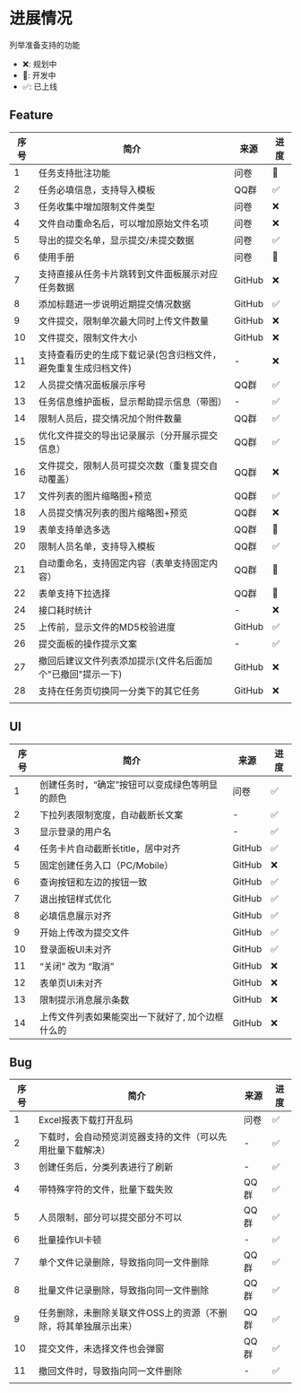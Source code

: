 # 进展情况

列举准备支持的功能
* ❌: 规划中
* 🧱: 开发中 
* ✅: 已上线
## Feature
| 序号 | 简介                                                           | 来源   | 进度 |
| ---- | -------------------------------------------------------------- | ------ | ---- |
| 1    | 任务支持批注功能                                               | 问卷   | 🧱    |
| 2    | 任务必填信息，支持导入模板                                     | QQ群   | ✅    |
| 3    | 任务收集中增加限制文件类型                                     | 问卷   | ❌    |
| 4    | 文件自动重命名后，可以增加原始文件名项                         | 问卷   | ❌    |
| 5    | 导出的提交名单，显示提交/未提交数据                            | 问卷   | ✅    |
| 6    | 使用手册                                                       | 问卷   | 🧱    |
| 7    | 支持直接从任务卡片跳转到文件面板展示对应任务数据               | GitHub | ❌    |
| 8    | 添加标题进一步说明近期提交情况数据                             | GitHub | ✅    |
| 9    | 文件提交，限制单次最大同时上传文件数量                         | GitHub | ❌    |
| 10   | 文件提交，限制文件大小                                         | GitHub | ❌    |
| 11   | 支持查看历史的生成下载记录(包含归档文件，避免重复生成归档文件) | -      | ❌    |
| 12   | 人员提交情况面板展示序号                                       | QQ群   | ✅    |
| 13   | 任务信息维护面板，显示帮助提示信息（带图）                     | -      | ✅    |
| 14   | 限制人员后，提交情况加个附件数量                               | QQ群   | ✅    |
| 15   | 优化文件提交的导出记录展示（分开展示提交信息）                 | QQ群   | ✅    |
| 16   | 文件提交，限制人员可提交次数（重复提交自动覆盖）               | QQ群   | ❌    |
| 17   | 文件列表的图片缩略图+预览                                      | QQ群   | ✅    |
| 18   | 人员提交情况列表的图片缩略图+预览                              | QQ群   | ❌    |
| 19   | 表单支持单选多选                                               | QQ群   | 🧱    |
| 20   | 限制人员名单，支持导入模板                                     | QQ群   | ✅    |
| 21   | 自动重命名，支持固定内容（表单支持固定内容）                   | QQ群   | 🧱    |
| 22   | 表单支持下拉选择                                               | QQ群   | 🧱    |
| 24   | 接口耗时统计                                                   | -      | ❌    |
| 25   | 上传前，显示文件的MD5校验进度                                  | GitHub | ✅    |
| 26   | 提交面板的操作提示文案                                         | -      | ✅    |
| 27   | 撤回后建议文件列表添加提示(文件名后面加个"已撤回"提示一下)     | GitHub | ❌    |
| 28   | 支持在任务页切换同一分类下的其它任务                           | GitHub | ❌    |
|      |                                                                |        |


## UI
| 序号 | 简介                                             | 来源   | 进度 |
| ---- | ------------------------------------------------ | ------ | ---- |
| 1    | 创建任务时，“确定”按钮可以变成绿色等明显的颜色   | 问卷   | ✅    |
| 2    | 下拉列表限制宽度，自动截断长文案                 | -      | ✅    |
| 3    | 显示登录的用户名                                 | -      | ✅    |
| 4    | 任务卡片自动截断长title，居中对齐                | GitHub | ✅    |
| 5    | 固定创建任务入口（PC/Mobile）                    | GitHub | ❌    |
| 6    | 查询按钮和左边的按钮一致                         | GitHub | ✅    |
| 7    | 退出按钮样式优化                                 | GitHub | ✅    |
| 8    | 必填信息展示对齐                                 | GitHub | ✅    |
| 9    | 开始上传改为提交文件                             | GitHub | ✅    |
| 10   | 登录面板UI未对齐                                 | GitHub | ✅    |
| 11   | “关闭” 改为 “取消”                               | GitHub | ❌    |
| 12   | 表单页UI未对齐                                   | GitHub | ❌    |
| 13   | 限制提示消息展示条数                             | GitHub | ❌    |
| 14   | 上传文件列表如果能突出一下就好了, 加个边框什么的 | GitHub | ❌    |


## Bug
| 序号 | 简介                                                            | 来源 | 进度 |
| ---- | --------------------------------------------------------------- | ---- | ---- |
| 1    | Excel报表下载打开乱码                                           | 问卷 | ✅    |
| 2    | 下载时，会自动预览浏览器支持的文件（可以先用批量下载解决）      | -    | ✅    |
| 3    | 创建任务后，分类列表进行了刷新                                  | -    | ✅    |
| 4    | 带特殊字符的文件，批量下载失败                                  | QQ群 | ✅    |
| 5    | 人员限制，部分可以提交部分不可以                                | QQ群 | ✅    |
| 6    | 批量操作UI卡顿                                                  | -    | ✅    |
| 7    | 单个文件记录删除，导致指向同一文件删除                          | QQ群 | ✅    |
| 8    | 批量文件记录删除，导致指向同一文件删除                          | QQ群 | ✅    |
| 9    | 任务删除，未删除关联文件OSS上的资源（不删除，将其单独展示出来） | QQ群 | ✅    |
| 10   | 提交文件，未选择文件也会弹窗                                    | QQ群 | ✅    |
| 11   | 撤回文件时，导致指向同一文件删除                                | -    | ✅    |
|      |                                                                 |      |      |
